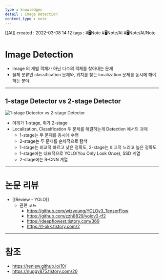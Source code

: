 ```yaml
---
type : knowledges
detail : Image Detection
content_type : note
---
```


[[AI]]
created : 2022-03-08 14:12
tags : #🖥️Note #🖥️Note/AI #🖥️Note/AI/Note 

# Image Detection
- Image 의 개별 객체가 아닌 다수의 객체를 찾아내는 문제
- 물체 분류인 classification 문제와, 위치를 찾는 localization 문제를 동시에 해야하는 분야

---
## 1-stage Detector vs 2-stage Detector
![1-stage Detector vs 2-stage Detector](https://img1.daumcdn.net/thumb/R1280x0/?scode=mtistory2&fname=https%3A%2F%2Fblog.kakaocdn.net%2Fdn%2FbJgWZw%2Fbtqt1WwgYqC%2FtWhjSBbcm6wmtj9BAovgr0%2Fimg.png)

- 아래가 1-stage, 위가 2-stage
- Localization, Classification 두 문제를 해결하는게 Detection 에서의 과제
	- 1-stage는 두 문제를 동시에 수행
	- 2-stage는 두 문제를 순차적으로 탐색
	- 1-stage는 비교적 빠르고 낮은 정확도, 2-stage는 비교적 느리고 높은 정확도
	- 1-stage에는 대표적으로 YOLO(You Only Look Once), SSD 계열
	- 2-stage에는 R-CNN 계열

---
# 논문 리뷰
- [[Review - YOLO]]
	- 관련 코드
		- https://github.com/wizyoung/YOLOv3_TensorFlow
		- https://github.com/zzh8829/yolov3-tf2
		- https://deepflowest.tistory.com/369
		- https://t-okk.tistory.com/2

---
# 참조
- https://reniew.github.io/10/
- https://nuggy875.tistory.com/20
